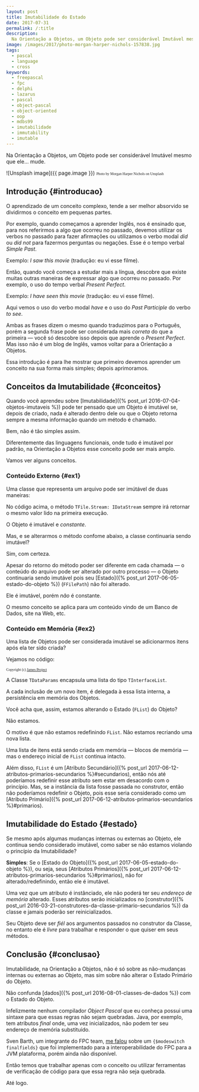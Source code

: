 ```yaml
---
layout: post
title: Imutabilidade do Estado
date: 2017-07-31
permalink: /:title
description:
  Na Orientação a Objetos, um Objeto pode ser considerável Imutável mesmo que ele... mude.
image: /images/2017/photo-morgan-harper-nichols-157838.jpg
tags:
  - pascal
  - language
  - cross
keywords:
  - freepascal
  - fpc
  - delphi
  - lazarus
  - pascal
  - object-pascal
  - object-oriented
  - oop
  - mdbs99
  - imutabilidade
  - immutability
  - imutable
---
```


Na Orientação a Objetos, um Objeto pode ser considerável Imutável mesmo que ele... mude. 

<!--more-->

![Unsplash image]({{ page.image }})
<span style="font-family: 'Bebas Neue'; font-size: 0.7em;">Photo by Morgan Harper Nichols on Unsplash</span>

## Introdução {#introducao}

O aprendizado de um conceito complexo, tende a ser melhor absorvido se dividirmos o conceito em pequenas partes.

Por exemplo, quando começamos a aprender Inglês, nos é ensinado que, para nos referirmos a algo que ocorreu no passado, devemos utilizar os verbos no passado para fazer afirmações ou utilizamos o verbo modal *did* ou *did not* para fazermos perguntas ou negações. Esse é o tempo verbal *Simple Past*.

Exemplo: *I saw this movie* (tradução: eu vi esse filme).

Então, quando você começa a estudar mais a língua, descobre que existe muitas outras maneiras de expressar algo que ocorreu no passado. Por exemplo, o uso do tempo verbal *Present Perfect*.

Exemplo: *I have seen this movie* (tradução: eu vi esse filme).

Aqui vemos o uso do verbo modal *have* e o uso do *Past Participle* do verbo *to see*.

Ambas as frases dizem o mesmo quando traduzimos para o Português, porém a segunda frase pode ser considerada mais *correta* do que a primeira — você só descobre isso depois que aprende o *Present Perfect*.
Mas isso não é um blog de Inglês, vamos voltar para a Orientação a Objetos.

Essa introdução é para lhe mostrar que primeiro devemos aprender um conceito na sua forma mais simples; depois aprimoramos.

## Conceitos da Imutabilidade {#conceitos}

Quando você aprendeu sobre [Imutabilidade]({% post_url 2016-07-04-objetos-imutaveis %}) pode ter pensado que um Objeto é imutável se, depois de criado, nada é alterado dentro dele ou que o Objeto retorna sempre a mesma informação quando um método é chamado.

Bem, não é tão simples assim.

Diferentemente das linguagens funcionais, onde tudo é imutável por padrão, na Orientação a Objetos esse conceito pode ser mais amplo.

Vamos ver alguns conceitos.

### Conteúdo Externo {#ex1}

Uma classe que representa um arquivo pode ser imútável de duas maneiras:

<script src="https://gist.github.com/mdbs99/48237c902271b6f2c3a314d3b6f5b8c0.js"></script>

No código acima, o método `TFile.Stream: IDataStream` sempre irá retornar o mesmo valor lido na primeira execução.

O Objeto é imutável e *constante*.

Mas, e se alterarmos o método confome abaixo, a classe continuaria sendo imutável?

<script src="https://gist.github.com/mdbs99/0aea75fefaf8612d0bc84d5fc9ce85a0.js"></script>

Sim, com certeza.

Apesar do retorno do método poder ser diferente em cada chamada — o conteúdo do arquivo pode ser alterado por outro processo — o Objeto continuaria sendo imutável pois seu [Estado]({% post_url 2017-06-05-estado-do-objeto %}) (`FFilePath`) não foi alterado.

Ele é imutável, porém *não* é constante.

O mesmo conceito se aplica para um conteúdo vindo de um Banco de Dados, site na Web, etc.

### Conteúdo em Memória {#ex2}

Uma lista de Objetos pode ser considerada imutável se adicionarmos itens após ela ter sido criada?

Vejamos no código:

<script src="https://gist.github.com/mdbs99/af8769161d1b111128349b05b74bccb9.js"></script>
<span style="font-family: 'Bebas Neue'; font-size: 0.7em;">Copyright (c) [James Project](https://github.com/mdbs99/james)</span>

A Classe `TDataParams` encapsula uma lista do tipo `TInterfaceList`.

A cada inclusão de um novo item, é delegada à essa lista interna, a persistência em memória dos Objetos.

Você acha que, assim, estamos alterando o Estado (`FList`) do Objeto?

Não estamos.

O motivo é que não estamos redefinindo `FList`. Não estamos recriando uma nova lista.

Uma lista de itens está sendo criada em memória — blocos de memória — mas o endereço inicial de `FList` continua intacto.

Além disso, `FList` é um [Atributo Secundário]({% post_url 2017-06-12-atributos-primarios-secundarios %}#secundarios), então nós até poderíamos redefinir esse atributo sem estar em desacordo com o princípio. Mas, se a instância da lista fosse passada no construtor, então não poderíamos redefinir o Objeto, pois esse seria considerado como um [Atributo Primário]({% post_url 2017-06-12-atributos-primarios-secundarios %}#primarios).

## Imutabilidade do Estado {#estado}

Se mesmo após algumas mudanças internas ou externas ao Objeto, ele continua sendo considerado imutável, como saber se não estamos violando o princípio da Imutabilidade?

**Simples**: Se o [Estado do Objeto]({% post_url 2017-06-05-estado-do-objeto %}), ou seja, seus [Atributos Primários]({% post_url 2017-06-12-atributos-primarios-secundarios %}#primarios), não for alterado/redefinindo, então ele é imutável.

Uma vez que um atributo é instânciado, ele não poderá ter seu *endereço de memória* alterado. Esses atributos serão inicializados no [construtor]({% post_url 2016-03-21-construtores-da-classe-primario-secundarios %}) da classe e jamais poderão ser reinicializados.

Seu Objeto deve ser *fiél* aos argumentos passados no construtor da Classe, no entanto ele é *livre* para trabalhar e responder o que quiser em seus métodos.

## Conclusão {#conclusao}

Imutabilidade, na Orientação a Objetos, não é só sobre as não-mudanças internas ou externas ao Objeto, mas sim sobre não alterar o Estado Primário do Objeto.

Não confunda [dados]({% post_url 2016-08-01-classes-de-dados %}) com o Estado do Objeto.

Infelizmente nenhum compilador *Object Pascal* que eu conheça possui uma sintaxe para que essas regras não sejam quebradas. Java, por exemplo, tem atributos *final* onde, uma vez inicializados, não podem ter seu endereço de memória substituído.

Sven Barth, um integrante do FPC team, [me falou](http://lists.freepascal.org/pipermail/fpc-pascal/2017-July/051941.html) sobre um `{$modeswitch
finalfields}` que foi implementado para a interoperabilidade do FPC para a JVM plataforma, porém ainda não disponível.

Então temos que trabalhar apenas com o conceito ou utilizar ferramentas de verificação de código para que essa regra não seja quebrada.

Até logo.

